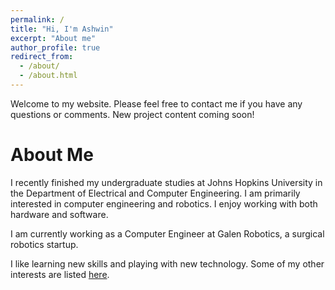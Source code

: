```yaml
---
permalink: /
title: "Hi, I'm Ashwin"
excerpt: "About me"
author_profile: true
redirect_from:
  - /about/
  - /about.html
---
```


<html>
  <head>
    <script type="text/javascript">
      var host = "theshwin.com";
      if ((host == window.location.host) && (window.location.protocol != "https:"))
        window.location.protocol = "https";
    </script>
  </head>
</html>

Welcome to my website. Please feel free to contact me if you have any questions or comments. New project content coming soon! 

About Me
======
I recently finished my undergraduate studies at Johns Hopkins University in the Department of Electrical and Computer Engineering. I am primarily interested in computer engineering and robotics. I enjoy working with both hardware and software.

I am currently working as a Computer Engineer at Galen Robotics, a surgical robotics startup. 

I like learning new skills and playing with new technology. Some of my other interests are listed [here](https://theshwin.com/fun_facts/).

